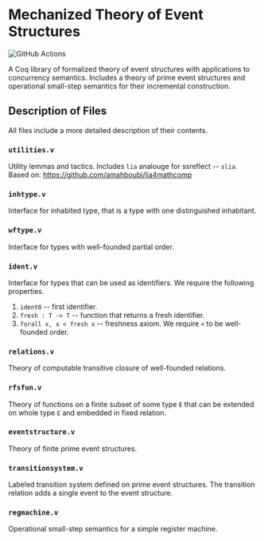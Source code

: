 # Mechanized Theory of Event Structures

![GitHub Actions][github-actions-badge]

[github-actions-badge]: https://github.com/volodeyka/event-struct/workflows/CI/badge.svg

A Coq library of formalized theory of event structures with applications to concurrency semantics.
Includes a theory of prime event structures and 
operational small-step semantics for their incremental construction.

## Description of Files
All files include a more detailed description of their contents.

### `utilities.v`
Utility lemmas and tactics.
Includes `lia` analouge for ssreflect -- `slia`.
Based on: https://github.com/amahboubi/lia4mathcomp

### `inhtype.v`
Interface for inhabited type, that is a type with one distinguished inhabitant. 

### `wftype.v`
Interface for types with well-founded partial order.

### `ident.v`
Interface for types that can be used as identifiers.
We require the following properties.
1) `ident0` -- first identifier.
2) `fresh : T -> T` -- function that returns a fresh identifier.
3) `forall x, x < fresh x` -- freshness axiom. 
   We require `<` to be well-founded order.  

### `relations.v`
Theory of computable transitive closure of well-founded relations.

### `rfsfun.v`
Theory of functions on a finite subset of some type `E` 
that can be extended on whole type `E` and embedded in fixed relation. 

### `eventstructure.v`
Theory of finite prime event structures.

### `transitionsystem.v`
Labeled transition system defined on prime event structures.
The transition relation adds a single event to the event structure.

### `regmachine.v`
Operational small-step semantics for a simple register machine.